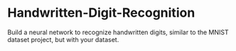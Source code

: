 # Handwritten-Digit-Recognition
Build a neural network to recognize handwritten digits, similar to the MNIST dataset project, but with your dataset.
